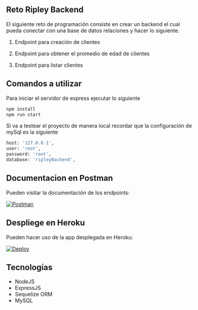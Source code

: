 ## Reto Ripley Backend

El siguiente reto de programación consiste en crear un backend el cual pueda conectar con una base de datos relaciones y hacer lo siguiente.

1. Endpoint para creación de clientes

2. Endpoint para obtener el promedio de edad de clientes

3. Endpoint para listar clientes

## Comandos a utilizar

Para iniciar el servidor de express ejecutar lo siguiente

```bash
npm install
npm run start
```

Si va a testear el proyecto de manera local recordar que la configuración de mySql es la siguiente 

```bash
host: '127.0.0.1',
user: 'root',
password: 'root',
database: 'ripleyBackend',
```

## Documentacion en Postman
Pueden visitar la documentación de los endpoints:

[![Postman](https://run.pstmn.io/button.svg)](https://documenter.getpostman.com/view/11973590/UUxxh8XY)

## Despliege en Heroku
Pueden hacer uso de la app desplegada en Heroku:

[![Deploy](https://www.herokucdn.com/deploy/button.svg)](https://reto-ripley-backend.herokuapp.com/)

## Tecnologías
* NodeJS
* ExpressJS
* Sequelize ORM
* MySQL
